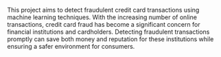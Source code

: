This project aims to detect fraudulent credit card transactions using machine learning techniques. With the increasing number of online transactions, credit card fraud has become
a significant concern for financial institutions and cardholders. Detecting fraudulent transactions promptly can save both money and reputation for these institutions while ensuring 
a safer environment for consumers.
